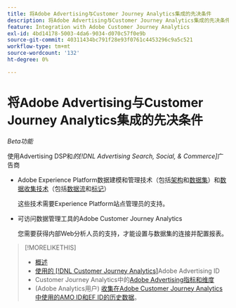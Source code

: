 ```yaml
---
title: 将Adobe Advertising与Customer Journey Analytics集成的先决条件
description: 将Adobe Advertising与Customer Journey Analytics集成的先决条件
feature: Integration with Adobe Customer Journey Analytics
exl-id: 4bd14178-5003-4da6-9034-d070c57f0e9b
source-git-commit: 40311434bc791f28e93f0761c4453296c9a5c521
workflow-type: tm+mt
source-wordcount: '132'
ht-degree: 0%

---
```


# 将Adobe Advertising与Customer Journey Analytics集成的先决条件

*Beta功能*

使用Advertising DSP和&#x200B;*的[!DNL Advertising Search, Social, & Commerce]*&#x200B;广告商

* Adobe Experience Platform数据建模和管理技术（包括[架构](https://experienceleague.adobe.com/en/docs/experience-platform/xdm/home)和[数据集](https://experienceleague.adobe.com/en/docs/experience-platform/catalog/datasets/overview)）和[数据收集技术](https://experienceleague.adobe.com/en/docs/experience-platform/collection/home)（包括[数据流](https://experienceleague.adobe.com/en/docs/experience-platform/datastreams/overview)和[标记](https://experienceleague.adobe.com/en/docs/experience-platform/tags/home)）

  这些技术需要Experience Platform站点管理员的支持。

* 可访问数据管理工具的Adobe Customer Journey Analytics

  您需要获得内部Web分析人员的支持，才能设置与数据集的连接并配置报表。

>[!MORELIKETHIS]
>
>* [概述](overview.md)
>* [使用的 [!DNL Customer Journey Analytics]](ids.md)Adobe Advertising ID
>* Customer Journey Analytics中的[Adobe Advertising指标和维度](advertising-data-in-cja.md)
>* (Adobe Analytics用户) [收集在Adobe Customer Journey Analytics中使用的AMO ID和EF ID的历史数据](/help/integrations/analytics/rvars-to-evars.md)。
